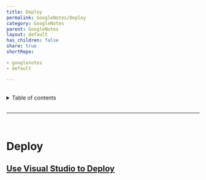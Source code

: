 ```yaml
---
title: Deploy
permalink: GoogleNotes/Deploy
category: GoogleNotes
parent: GoogleNotes
layout: default
has_children: false
share: true
shortRepo:

- googlenotes
- default

---
```


<br/>              

<details markdown="block">                    
<summary>                    
Table of contents                    
</summary>                    
{: .text-delta }                    
1. TOC                    
{:toc}                    
</details>                    

<br/>                    

***                    

<br/>    

# Deploy

## [Use Visual Studio to Deploy](https://cloud.google.com/tools/visual-studio/docs/deploy-asp-net-app)